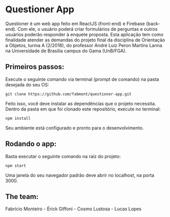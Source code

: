 # Questioner App
Questioner é um web app feito em ReactJS (front-end) e Firebase (back-end). Com ele, o usuário poderá criar formulários de perguntas e outros usuários poderão responder à enquete proposta.
Esta aplicação tem como finalidade atender as demandas do projeto final da disciplina de Orientação a Objetos, turma A (2/2018), do professor André Luiz Peron Martins Lanna na Universidade de Brasília campus do Gama (UnB/FGA).

## Primeiros passos:
Execute o seguinte comando via terminal (prompt de comando) na pasta desejada do seu OS:

    git clone https://github.com/fabmont/questioner-app.git
Feito isso, você deve instalar as dependências que o projeto necessita. Dentro da pasta em que foi clonado este repositório, execute no terminal:

    npm install
Seu ambiente está configurado e pronto para o desenvolvimento.

## Rodando o app:
Basta executar o seguinte comando na raíz do projeto:

    npm start
Uma janela do seu navegador padrão deve abrir no localhost, na porta 3000.

## The team:
Fabrício Monteiro - Érick Giffoni - Cosmo Lustosa - Lucas Lopes
